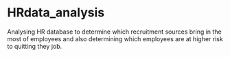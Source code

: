 # HRdata_analysis
Analysing HR database to determine which recruitment sources bring in the most of employees and also determining which employees are at higher risk to quitting they job.
